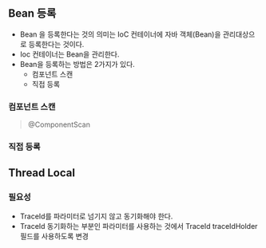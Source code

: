 ## Bean 등록

- Bean 을 등록한다는 것의 의미는 IoC 컨테이너에 자바 객체(Bean)을 관리대상으로 등록한다는 것이다.
- Ioc 컨테이너는 Bean을 관리한다.
- Bean을 등록하는 방법은 2가지가 있다.
    - 컴포넌트 스캔
    - 직접 등록

### 컴포넌트 스캔

> @ComponentScan

### 직접 등록

## Thread Local
### 필요성

- TraceId를 파라미터로 넘기지 않고 동기화해야 한다.
- TraceId 동기화하는 부분인 파라미터를 사용하는 것에서 TraceId traceIdHolder 필드를 사용하도록 변경


